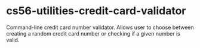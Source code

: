 # cs56-utilities-credit-card-validator

Command-line credit card number validator. Allows user to choose between creating a random
credit card number or checking if a given number is valid.

